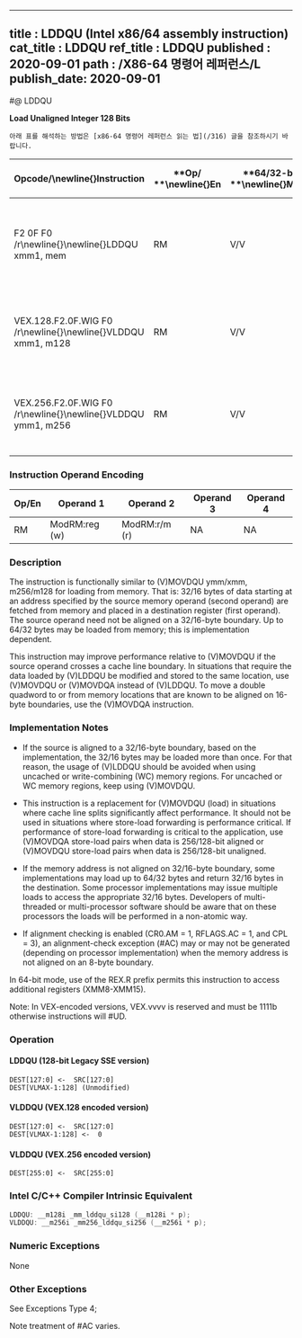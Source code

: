 ----------------------------
title : LDDQU (Intel x86/64 assembly instruction)
cat_title : LDDQU
ref_title : LDDQU
published : 2020-09-01
path : /X86-64 명령어 레퍼런스/L
publish_date: 2020-09-01
----------------------------


#@ LDDQU

**Load Unaligned Integer 128 Bits**

```lec-info
아래 표를 해석하는 방법은 [x86-64 명령어 레퍼런스 읽는 법](/316) 글을 참조하시기 바랍니다.
```

|**Opcode/**\newline{}**Instruction**|**Op/ **\newline{}**En**|**64/32-bit **\newline{}**Mode**|**CPUID **\newline{}**Feature **\newline{}**Flag**|**Description**|
|------------------------------------|------------------------|--------------------------------|--------------------------------------------------|---------------|
|F2 0F F0 /r\newline{}\newline{}LDDQU xmm1, mem|RM|V/V|SSE3|Load unaligned data from mem and return double quadword in xmm1.|
|VEX.128.F2.0F.WIG F0 /r\newline{}\newline{}VLDDQU xmm1, m128|RM|V/V|AVX|Load unaligned packed integer values from mem to xmm1.|
|VEX.256.F2.0F.WIG F0 /r\newline{}\newline{}VLDDQU ymm1, m256|RM|V/V|AVX|Load unaligned packed integer values from mem to ymm1.|
### Instruction Operand Encoding


|Op/En|Operand 1|Operand 2|Operand 3|Operand 4|
|-----|---------|---------|---------|---------|
|RM|ModRM:reg (w)|ModRM:r/m (r)|NA|NA|
### Description


The instruction is functionally similar to (V)MOVDQU ymm/xmm, m256/m128 for loading from memory. That is: 32/16 bytes of data starting at an address specified by the source memory operand (second operand) are fetched from memory and placed in a destination register (first operand). The source operand need not be aligned on a 32/16-byte boundary. Up to 64/32 bytes may be loaded from memory; this is implementation dependent.

This instruction may improve performance relative to (V)MOVDQU if the source operand crosses a cache line boundary. In situations that require the data loaded by (V)LDDQU be modified and stored to the same location, use (V)MOVDQU or (V)MOVDQA instead of (V)LDDQU. To move a double quadword to or from memory locations that are known to be aligned on 16-byte boundaries, use the (V)MOVDQA instruction.

### Implementation Notes


*  If the source is aligned to a 32/16-byte boundary, based on the implementation, the 32/16 bytes may be loaded more than once. For that reason, the usage of (V)LDDQU should be avoided when using uncached or write-combining (WC) memory regions. For uncached or WC memory regions, keep using (V)MOVDQU.

*  This instruction is a replacement for (V)MOVDQU (load) in situations where cache line splits significantly affect performance. It should not be used in situations where store-load forwarding is performance critical. If performance of store-load forwarding is critical to the application, use (V)MOVDQA store-load pairs when data is 256/128-bit aligned or (V)MOVDQU store-load pairs when data is 256/128-bit unaligned.

*  If the memory address is not aligned on 32/16-byte boundary, some implementations may load up to 64/32 bytes and return 32/16 bytes in the destination. Some processor implementations may issue multiple loads to access the appropriate 32/16 bytes. Developers of multi-threaded or multi-processor software should be aware that on these processors the loads will be performed in a non-atomic way.

*  If alignment checking is enabled (CR0.AM = 1, RFLAGS.AC = 1, and CPL = 3), an alignment-check exception (#AC) may or may not be generated (depending on processor implementation) when the memory address is not aligned on an 8-byte boundary.

In 64-bit mode, use of the REX.R prefix permits this instruction to access additional registers (XMM8-XMM15).

Note: In VEX-encoded versions, VEX.vvvv is reserved and must be 1111b otherwise instructions will #UD.


### Operation
#### LDDQU (128-bit Legacy SSE version)
```info-verb
DEST[127:0] <-  SRC[127:0]
DEST[VLMAX-1:128] (Unmodified)
```
#### VLDDQU (VEX.128 encoded version)
```info-verb
DEST[127:0] <-  SRC[127:0]
DEST[VLMAX-1:128] <-  0
```
#### VLDDQU (VEX.256 encoded version)
```info-verb
DEST[255:0] <-  SRC[255:0]
```

### Intel C/C++ Compiler Intrinsic Equivalent

```cpp
LDDQU: __m128i _mm_lddqu_si128 (__m128i * p);
VLDDQU: __m256i _mm256_lddqu_si256 (__m256i * p);
```
### Numeric Exceptions


None

### Other Exceptions


See Exceptions Type 4;

Note treatment of #AC varies.

